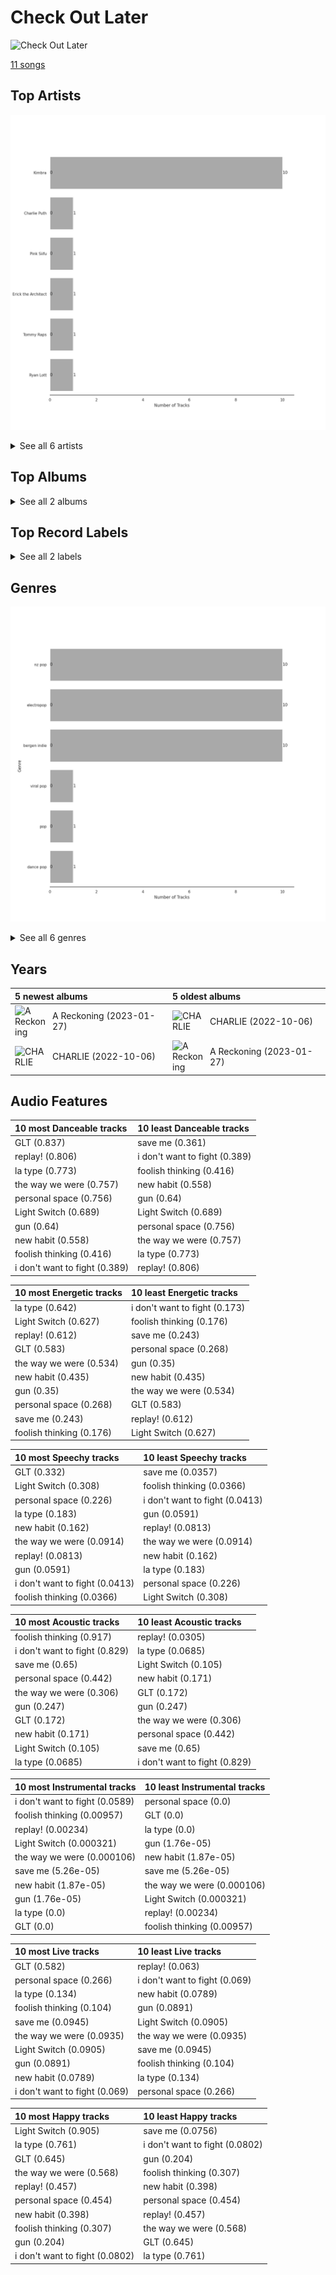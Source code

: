 # Check Out Later


<img src="https://i.scdn.co/image/ab67616d0000b273c1b217d3bb2ef206b92cd968" alt="Check Out Later" width="100" />

[11 songs](tracks.md)

## Top Artists

![Bar chart of top 6 artists](../../images/playlists/check_out_later/artists.png)




<details>
<summary>See all 6 artists</summary>

| Number of Tracks | Art | Artist | 🔗 |
|---:|:---|:---|:---|
| 10 | <img src="https://i.scdn.co/image/ab6761610000e5eb4765d540a1ebedeb7c9637a2" alt="" width="50" /> | [Kimbra](../../artists/kimbra.md) | [🔗](https://open.spotify.com/artist/6hk7Yq1DU9QcCCrz9uc0Ti) |
| 1 | <img src="https://i.scdn.co/image/ab6761610000e5eb4e2e2c78de847c4d9b12d32f" alt="" width="50" /> | Charlie Puth | [🔗](https://open.spotify.com/artist/6VuMaDnrHyPL1p4EHjYLi7) |
| 1 | <img src="https://i.scdn.co/image/ab6761610000e5ebde30d7c86dfc0bc832b641a3" alt="" width="50" /> | Pink Siifu | [🔗](https://open.spotify.com/artist/40ZElxHldNyvn7x8WRC6fh) |
| 1 | <img src="https://i.scdn.co/image/ab6761610000e5eb681c41605634023c51b783b9" alt="" width="50" /> | Erick the Architect | [🔗](https://open.spotify.com/artist/2mQLwfvZtvtTbipKn3xHmK) |
| 1 | <img src="nan" alt="" width="50" /> | Tommy Raps | [🔗](https://open.spotify.com/artist/2jDVhHiltj9mEWoIGdBg3z) |
| 1 | <img src="https://i.scdn.co/image/ab6761610000e5eb53a4b7b7926630c0d69b0589" alt="" width="50" /> | Ryan Lott | [🔗](https://open.spotify.com/artist/0rLLyTr5rx0qYKb63MdVW9) |

</details>


## Top Albums




<details>
<summary>See all 2 albums</summary>

| Number of Tracks | Art | Album | Release Date | 🔗 |
|---:|:---|:---|:---|:---|
| 10 | <img src="https://i.scdn.co/image/ab67616d0000b273c1b217d3bb2ef206b92cd968" alt="" width="50" /> | A Reckoning | 2023-01-27 | [🔗](https://open.spotify.com/album/2LXTIciAcMZ6wa96d9sLnM) |
| 1 | <img src="https://i.scdn.co/image/ab67616d0000b27335d2e0ed94a934f2cc46fa49" alt="" width="50" /> | CHARLIE | 2022-10-06 | [🔗](https://open.spotify.com/album/5Jk4Eg7pxYhDrWJCVVzmMt) |

</details>


## Top Record Labels




<details>
<summary>See all 2 labels</summary>

| Number of Tracks | Label |
|---:|:---|
| 10 | [Kimbra](../../labels/kimbra.md) |
| 1 | [Atlantic Records](../../labels/atlantic_records.md) |

</details>


## Genres

![Bar chart of top 6 genres](../../images/playlists/check_out_later/genres.png)


<details>
<summary>See all 6 genres</summary>

| Number of Tracks | Genre |
|---:|:---|
| 10 | nz pop |
| 10 | [electropop](../../genres/electropop.md) |
| 10 | bergen indie |
| 1 | viral pop |
| 1 | [pop](../../genres/pop.md) |
| 1 | [dance pop](../../genres/dance_pop.md) |

</details>


## Years





| 5 newest albums | 5 oldest albums |
|:---|:---|
| <div style="display:flex; align-items:center;"><img src="https://i.scdn.co/image/ab67616d0000b273c1b217d3bb2ef206b92cd968" alt="A Reckoning" width="50" /> <span style="padding-left:10px;">A Reckoning (2023-01-27)</span></div> | <div style="display:flex; align-items:center;"><img src="https://i.scdn.co/image/ab67616d0000b27335d2e0ed94a934f2cc46fa49" alt="CHARLIE" width="50" /> <span style="padding-left:10px;">CHARLIE (2022-10-06)</span></div> |
| <div style="display:flex; align-items:center;"><img src="https://i.scdn.co/image/ab67616d0000b27335d2e0ed94a934f2cc46fa49" alt="CHARLIE" width="50" /> <span style="padding-left:10px;">CHARLIE (2022-10-06)</span></div> | <div style="display:flex; align-items:center;"><img src="https://i.scdn.co/image/ab67616d0000b273c1b217d3bb2ef206b92cd968" alt="A Reckoning" width="50" /> <span style="padding-left:10px;">A Reckoning (2023-01-27)</span></div> |
## Audio Features

| 10 most Danceable tracks | 10 least Danceable tracks |
|:---|:---|
| GLT (0.837) | save me (0.361) |
| replay! (0.806) | i don't want to fight (0.389) |
| la type (0.773) | foolish thinking (0.416) |
| the way we were (0.757) | new habit (0.558) |
| personal space (0.756) | gun (0.64) |
| Light Switch (0.689) | Light Switch (0.689) |
| gun (0.64) | personal space (0.756) |
| new habit (0.558) | the way we were (0.757) |
| foolish thinking (0.416) | la type (0.773) |
| i don't want to fight (0.389) | replay! (0.806) |

| 10 most Energetic tracks | 10 least Energetic tracks |
|:---|:---|
| la type (0.642) | i don't want to fight (0.173) |
| Light Switch (0.627) | foolish thinking (0.176) |
| replay! (0.612) | save me (0.243) |
| GLT (0.583) | personal space (0.268) |
| the way we were (0.534) | gun (0.35) |
| new habit (0.435) | new habit (0.435) |
| gun (0.35) | the way we were (0.534) |
| personal space (0.268) | GLT (0.583) |
| save me (0.243) | replay! (0.612) |
| foolish thinking (0.176) | Light Switch (0.627) |

| 10 most Speechy tracks | 10 least Speechy tracks |
|:---|:---|
| GLT (0.332) | save me (0.0357) |
| Light Switch (0.308) | foolish thinking (0.0366) |
| personal space (0.226) | i don't want to fight (0.0413) |
| la type (0.183) | gun (0.0591) |
| new habit (0.162) | replay! (0.0813) |
| the way we were (0.0914) | the way we were (0.0914) |
| replay! (0.0813) | new habit (0.162) |
| gun (0.0591) | la type (0.183) |
| i don't want to fight (0.0413) | personal space (0.226) |
| foolish thinking (0.0366) | Light Switch (0.308) |

| 10 most Acoustic tracks | 10 least Acoustic tracks |
|:---|:---|
| foolish thinking (0.917) | replay! (0.0305) |
| i don't want to fight (0.829) | la type (0.0685) |
| save me (0.65) | Light Switch (0.105) |
| personal space (0.442) | new habit (0.171) |
| the way we were (0.306) | GLT (0.172) |
| gun (0.247) | gun (0.247) |
| GLT (0.172) | the way we were (0.306) |
| new habit (0.171) | personal space (0.442) |
| Light Switch (0.105) | save me (0.65) |
| la type (0.0685) | i don't want to fight (0.829) |

| 10 most Instrumental tracks | 10 least Instrumental tracks |
|:---|:---|
| i don't want to fight (0.0589) | personal space (0.0) |
| foolish thinking (0.00957) | GLT (0.0) |
| replay! (0.00234) | la type (0.0) |
| Light Switch (0.000321) | gun (1.76e-05) |
| the way we were (0.000106) | new habit (1.87e-05) |
| save me (5.26e-05) | save me (5.26e-05) |
| new habit (1.87e-05) | the way we were (0.000106) |
| gun (1.76e-05) | Light Switch (0.000321) |
| la type (0.0) | replay! (0.00234) |
| GLT (0.0) | foolish thinking (0.00957) |

| 10 most Live tracks | 10 least Live tracks |
|:---|:---|
| GLT (0.582) | replay! (0.063) |
| personal space (0.266) | i don't want to fight (0.069) |
| la type (0.134) | new habit (0.0789) |
| foolish thinking (0.104) | gun (0.0891) |
| save me (0.0945) | Light Switch (0.0905) |
| the way we were (0.0935) | the way we were (0.0935) |
| Light Switch (0.0905) | save me (0.0945) |
| gun (0.0891) | foolish thinking (0.104) |
| new habit (0.0789) | la type (0.134) |
| i don't want to fight (0.069) | personal space (0.266) |

| 10 most Happy tracks | 10 least Happy tracks |
|:---|:---|
| Light Switch (0.905) | save me (0.0756) |
| la type (0.761) | i don't want to fight (0.0802) |
| GLT (0.645) | gun (0.204) |
| the way we were (0.568) | foolish thinking (0.307) |
| replay! (0.457) | new habit (0.398) |
| personal space (0.454) | personal space (0.454) |
| new habit (0.398) | replay! (0.457) |
| foolish thinking (0.307) | the way we were (0.568) |
| gun (0.204) | GLT (0.645) |
| i don't want to fight (0.0802) | la type (0.761) |

